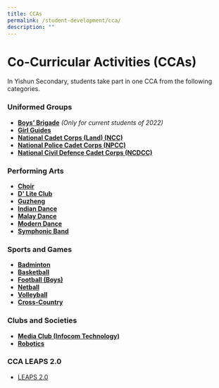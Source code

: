 ```yaml
---
title: CCAs
permalink: /student-development/cca/
description: ""
---
```

Co-Curricular Activities (CCAs)
===============================

In Yishun Secondary, students take part in one CCA from the following categories. 

### Uniformed Groups

* **[Boys’ Brigade](/cca/UniformedGroups/boysbrigade/)** *(Only for current students of 2022)*
* **[Girl Guides](/cca/UniformedGroups/girlguides/)**
* **[National Cadet Corps (Land) (NCC)](/cca/UniformedGroups/ncc/)**
* **[National Police Cadet Corps (NPCC)](/cca/UniformedGroups/npcc/)**
* **[National Civil Defence Cadet Corps (NCDCC)](/cca/UniformedGroups/ncdcc/)**



### Performing Arts
* **[Choir](/cca/PerformingArts/choir/)**
* **[D' Lite Club](/cca/PerformingArts/dliteclub/)**
* **[Guzheng](/cca/PerformingArts/guzheng/)**
* **[Indian Dance](/cca/PerformingArts/indiandance/)**
* **[Malay Dance](/cca/PerformingArts/malaydance/)**
* **[Modern Dance](/cca/PerformingArts/moderndance/)**
* **[Symphonic Band](/cca/PerformingArts/symphonicband/)**


### Sports and Games
* **[Badminton](/cca/Sports-and-Games/badminton/)**
* **[Basketball](/cca/Sports-and-Games/basketball/)**
* **[Football (Boys)](/cca/Sports-and-Games/football/)**
* **[Netball](/cca/Sports-and-Games/netball/)**
* **[Volleyball](/cca/Sports-and-Games/volleyball/)**
* **[Cross-Country](/cca/Sports-and-Games/crosscountry/)**


### Clubs and Societies
* **[Media Club (Infocom Technology)](/cca/Clubs-and-Societies/mediaclub/)**
* **[Robotics](/cca/Clubs-and-Societies/robotics/)**


### CCA LEAPS 2.0

*   [LEAPS 2.0](https://yishunsec.moe.edu.sg/qql/slot/u276/Holistic%20Education/Student%20Development/CCA/CCA%20LEAPS%202.0/LEAPS-2.0-Parents.pdf)